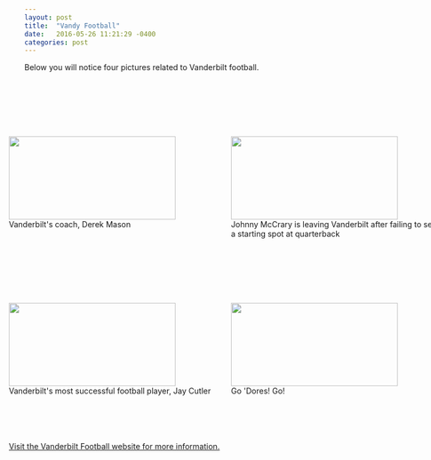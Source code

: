 ```yaml
---
layout: post
title:  "Vandy Football"
date:   2016-05-26 11:21:29 -0400
categories: post
---
```


<html>
<body style="background-image: https://cloud.githubusercontent.com/assets/19412094/15580342/53c00c9e-2336-11e6-91d1-ded4cbba4f99.jpeg">

Below you will notice four pictures related to Vanderbilt football.
<br>
<br>
<br>
<br>
<br>
<br>
<br>
<br>
<br>
<br>
<br>
<br>
<br>
<br>
<br>
<br>
<br>
<br>
<br>
<br>
<br>
<br>
<br>
<br>
<br>
<br>
<br>
<br>
<br>
<br>
<IMG STYLE="position:absolute; TOP:300px; LEFT:200px; WIDTH:300px; HEIGHT:150px" SRC="https://cloud.githubusercontent.com/assets/19412094/15579720/d0f03f0c-2333-11e6-9c64-c48b7b6c02c9.jpg">
<IMG STYLE="position:absolute; TOP:300px; LEFT:600px; WIDTH:300px; HEIGHT:150px" SRC="https://cloud.githubusercontent.com/assets/19412094/15398537/0008f298-1db2-11e6-880c-aaef0f31bc37.JPG">

<DIV style="position: absolute; top:450px; left:200px; width:400px; height:25px">Vanderbilt's coach, Derek Mason</DIV>
<DIV style="position: absolute; top:450px; left:600px; width:400px; height:25px">Johnny McCrary is leaving Vanderbilt after failing to secure a starting spot at quarterback</DIV>

<IMG STYLE="position:absolute; TOP:600px; LEFT:200px; WIDTH:300px; HEIGHT:150px" SRC="https://cloud.githubusercontent.com/assets/19412094/15579727/d6777ddc-2333-11e6-980b-e31e7757e49b.jpg">
<IMG STYLE="position:absolute; TOP:600px; LEFT:600px; WIDTH:300px; HEIGHT:150px" SRC="https://cloud.githubusercontent.com/assets/19412094/15579734/dad2573a-2333-11e6-9baf-357d60c73ad4.jpg">

<DIV style="position: absolute; top:750px; left:200px; width:400px; height:25px">Vanderbilt's most successful football player, Jay Cutler</DIV>
<DIV style="position: absolute; top:750px; left:600px; width:400px; height:25px">Go 'Dores! Go!</DIV>

<DIV style="position: absolute; top:850px; left:200px; width:600px; height:25px"><a href="http://www.vucommodores.com/sports/m-footbl/vand-m-footbl-body.html">Visit the Vanderbilt Football website for more information.</a></DIV>

</body>
</html>
